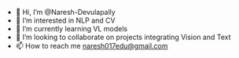 - 👋 Hi, I’m @Naresh-Devulapally
- 👀 I’m interested in NLP and CV
- 🌱 I’m currently learning VL models
- 💞️ I’m looking to collaborate on projects integrating Vision and Text
- 📫 How to reach me naresh017edu@gmail.com

<!---
Naresh-Devulapally/Naresh-Devulapally is a ✨ special ✨ repository because its `README.md` (this file) appears on your GitHub profile.
You can click the Preview link to take a look at your changes.
--->

